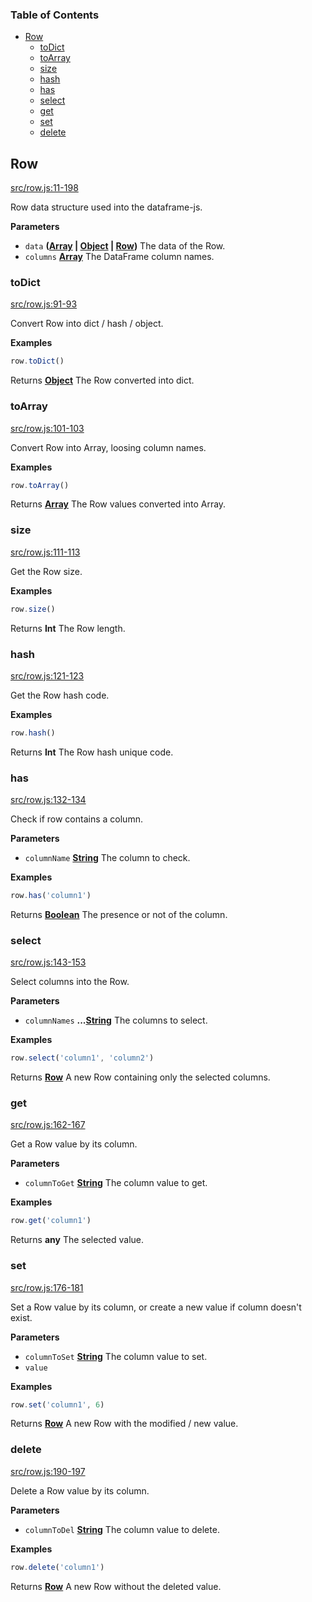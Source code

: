 <!-- Generated by documentation.js. Update this documentation by updating the source code. -->

### Table of Contents

-   [Row][1]
    -   [toDict][2]
    -   [toArray][3]
    -   [size][4]
    -   [hash][5]
    -   [has][6]
    -   [select][7]
    -   [get][8]
    -   [set][9]
    -   [delete][10]

## Row

[src/row.js:11-198][11]

Row data structure used into the dataframe-js.

**Parameters**

-   `data` **([Array][12] \| [Object][13] \| [Row][14])** The data of the Row.
-   `columns` **[Array][12]** The DataFrame column names.

### toDict

[src/row.js:91-93][15]

Convert Row into dict / hash / object.

**Examples**

```javascript
row.toDict()
```

Returns **[Object][13]** The Row converted into dict.

### toArray

[src/row.js:101-103][16]

Convert Row into Array, loosing column names.

**Examples**

```javascript
row.toArray()
```

Returns **[Array][12]** The Row values converted into Array.

### size

[src/row.js:111-113][17]

Get the Row size.

**Examples**

```javascript
row.size()
```

Returns **Int** The Row length.

### hash

[src/row.js:121-123][18]

Get the Row hash code.

**Examples**

```javascript
row.hash()
```

Returns **Int** The Row hash unique code.

### has

[src/row.js:132-134][19]

Check if row contains a column.

**Parameters**

-   `columnName` **[String][20]** The column to check.

**Examples**

```javascript
row.has('column1')
```

Returns **[Boolean][21]** The presence or not of the column.

### select

[src/row.js:143-153][22]

Select columns into the Row.

**Parameters**

-   `columnNames` **...[String][20]** The columns to select.

**Examples**

```javascript
row.select('column1', 'column2')
```

Returns **[Row][14]** A new Row containing only the selected columns.

### get

[src/row.js:162-167][23]

Get a Row value by its column.

**Parameters**

-   `columnToGet` **[String][20]** The column value to get.

**Examples**

```javascript
row.get('column1')
```

Returns **any** The selected value.

### set

[src/row.js:176-181][24]

Set a Row value by its column, or create a new value if column doesn't exist.

**Parameters**

-   `columnToSet` **[String][20]** The column value to set.
-   `value`  

**Examples**

```javascript
row.set('column1', 6)
```

Returns **[Row][14]** A new Row with the modified / new value.

### delete

[src/row.js:190-197][25]

Delete a Row value by its column.

**Parameters**

-   `columnToDel` **[String][20]** The column value to delete.

**Examples**

```javascript
row.delete('column1')
```

Returns **[Row][14]** A new Row without the deleted value.

[1]: #row

[2]: #todict

[3]: #toarray

[4]: #size

[5]: #hash

[6]: #has

[7]: #select

[8]: #get

[9]: #set

[10]: #delete

[11]: https://github.com/Gmousse/dataframe-js/blob/18e5f76f5e2f27317cd5d1c8b41dce924595da4a/src/row.js#L11-L198 "Source code on GitHub"

[12]: https://developer.mozilla.org/docs/Web/JavaScript/Reference/Global_Objects/Array

[13]: https://developer.mozilla.org/docs/Web/JavaScript/Reference/Global_Objects/Object

[14]: #row

[15]: https://github.com/Gmousse/dataframe-js/blob/18e5f76f5e2f27317cd5d1c8b41dce924595da4a/src/row.js#L91-L93 "Source code on GitHub"

[16]: https://github.com/Gmousse/dataframe-js/blob/18e5f76f5e2f27317cd5d1c8b41dce924595da4a/src/row.js#L101-L103 "Source code on GitHub"

[17]: https://github.com/Gmousse/dataframe-js/blob/18e5f76f5e2f27317cd5d1c8b41dce924595da4a/src/row.js#L111-L113 "Source code on GitHub"

[18]: https://github.com/Gmousse/dataframe-js/blob/18e5f76f5e2f27317cd5d1c8b41dce924595da4a/src/row.js#L121-L123 "Source code on GitHub"

[19]: https://github.com/Gmousse/dataframe-js/blob/18e5f76f5e2f27317cd5d1c8b41dce924595da4a/src/row.js#L132-L134 "Source code on GitHub"

[20]: https://developer.mozilla.org/docs/Web/JavaScript/Reference/Global_Objects/String

[21]: https://developer.mozilla.org/docs/Web/JavaScript/Reference/Global_Objects/Boolean

[22]: https://github.com/Gmousse/dataframe-js/blob/18e5f76f5e2f27317cd5d1c8b41dce924595da4a/src/row.js#L143-L153 "Source code on GitHub"

[23]: https://github.com/Gmousse/dataframe-js/blob/18e5f76f5e2f27317cd5d1c8b41dce924595da4a/src/row.js#L162-L167 "Source code on GitHub"

[24]: https://github.com/Gmousse/dataframe-js/blob/18e5f76f5e2f27317cd5d1c8b41dce924595da4a/src/row.js#L176-L181 "Source code on GitHub"

[25]: https://github.com/Gmousse/dataframe-js/blob/18e5f76f5e2f27317cd5d1c8b41dce924595da4a/src/row.js#L190-L197 "Source code on GitHub"
